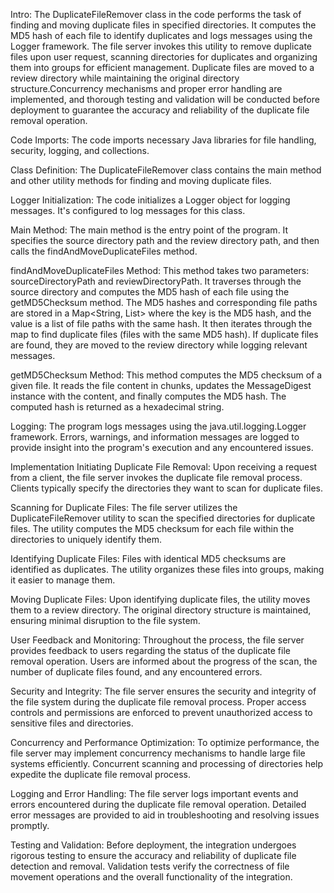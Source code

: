 Intro:
The DuplicateFileRemover class in the code performs the task of finding and moving duplicate files in specified directories. It computes the MD5 hash of each file to identify duplicates and logs messages using the Logger framework. The file server invokes this utility to remove duplicate files upon user request, scanning directories for duplicates and organizing them into groups for efficient management. Duplicate files are moved to a review directory while maintaining the original directory structure.Concurrency mechanisms and proper error handling are implemented, and thorough testing and validation will be conducted before deployment to guarantee the accuracy and reliability of the duplicate file removal operation.

Code
Imports:
The code imports necessary Java libraries for file handling, security, logging, and collections.

Class Definition:
The DuplicateFileRemover class contains the main method and other utility methods for finding and moving duplicate files.

Logger Initialization:
The code initializes a Logger object for logging messages. It's configured to log messages for this class.

Main Method:
The main method is the entry point of the program. It specifies the source directory path and the review directory path, and then calls the findAndMoveDuplicateFiles method.

findAndMoveDuplicateFiles Method:
This method takes two parameters: sourceDirectoryPath and reviewDirectoryPath.
It traverses through the source directory and computes the MD5 hash of each file using the getMD5Checksum method.
The MD5 hashes and corresponding file paths are stored in a Map<String, List<String>> where the key is the MD5 hash, and the value is a list of file paths with the same hash.
It then iterates through the map to find duplicate files (files with the same MD5 hash).
If duplicate files are found, they are moved to the review directory while logging relevant messages.

getMD5Checksum Method:
This method computes the MD5 checksum of a given file.
It reads the file content in chunks, updates the MessageDigest instance with the content, and finally computes the MD5 hash.
The computed hash is returned as a hexadecimal string.

Logging:
The program logs messages using the java.util.logging.Logger framework.
Errors, warnings, and information messages are logged to provide insight into the program's execution and any encountered issues.

Implementation
Initiating Duplicate File Removal:
Upon receiving a request from a client, the file server invokes the duplicate file removal process.
Clients typically specify the directories they want to scan for duplicate files.

Scanning for Duplicate Files:
The file server utilizes the DuplicateFileRemover utility to scan the specified directories for duplicate files.
The utility computes the MD5 checksum for each file within the directories to uniquely identify them.

Identifying Duplicate Files:
Files with identical MD5 checksums are identified as duplicates.
The utility organizes these files into groups, making it easier to manage them.

Moving Duplicate Files:
Upon identifying duplicate files, the utility moves them to a review directory.
The original directory structure is maintained, ensuring minimal disruption to the file system.

User Feedback and Monitoring:
Throughout the process, the file server provides feedback to users regarding the status of the duplicate file removal operation.
Users are informed about the progress of the scan, the number of duplicate files found, and any encountered errors.

Security and Integrity:
The file server ensures the security and integrity of the file system during the duplicate file removal process.
Proper access controls and permissions are enforced to prevent unauthorized access to sensitive files and directories.

Concurrency and Performance Optimization:
To optimize performance, the file server may implement concurrency mechanisms to handle large file systems efficiently.
Concurrent scanning and processing of directories help expedite the duplicate file removal process.

Logging and Error Handling:
The file server logs important events and errors encountered during the duplicate file removal operation.
Detailed error messages are provided to aid in troubleshooting and resolving issues promptly.

Testing and Validation:
Before deployment, the integration undergoes rigorous testing to ensure the accuracy and reliability of duplicate file detection and removal.
Validation tests verify the correctness of file movement operations and the overall functionality of the integration.


